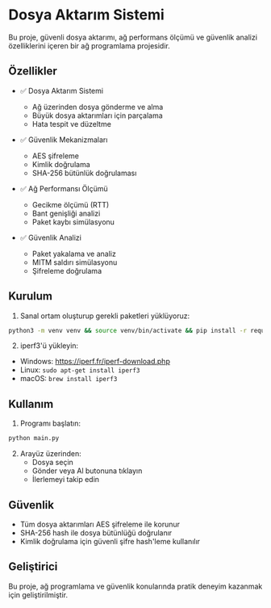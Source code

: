 # Dosya Aktarım Sistemi

Bu proje, güvenli dosya aktarımı, ağ performans ölçümü ve güvenlik analizi özelliklerini içeren bir ağ programlama projesidir.

## Özellikler

- ✅ Dosya Aktarım Sistemi
  - Ağ üzerinden dosya gönderme ve alma
  - Büyük dosya aktarımları için parçalama
  - Hata tespit ve düzeltme

- ✅ Güvenlik Mekanizmaları
  - AES şifreleme
  - Kimlik doğrulama
  - SHA-256 bütünlük doğrulaması

- ✅ Ağ Performansı Ölçümü
  - Gecikme ölçümü (RTT)
  - Bant genişliği analizi
  - Paket kaybı simülasyonu

- ✅ Güvenlik Analizi
  - Paket yakalama ve analiz
  - MITM saldırı simülasyonu
  - Şifreleme doğrulama

## Kurulum

1. Sanal ortam oluşturup gerekli paketleri yüklüyoruz:
```bash
python3 -m venv venv && source venv/bin/activate && pip install -r requirements.txt
```

2. iperf3'ü yükleyin:
- Windows: https://iperf.fr/iperf-download.php
- Linux: `sudo apt-get install iperf3`
- macOS: `brew install iperf3`

## Kullanım

1. Programı başlatın:
```bash
python main.py
```

2. Arayüz üzerinden:
   - Dosya seçin
   - Gönder veya Al butonuna tıklayın
   - İlerlemeyi takip edin

## Güvenlik

- Tüm dosya aktarımları AES şifreleme ile korunur
- SHA-256 hash ile dosya bütünlüğü doğrulanır
- Kimlik doğrulama için güvenli şifre hash'leme kullanılır

## Geliştirici

Bu proje, ağ programlama ve güvenlik konularında pratik deneyim kazanmak için geliştirilmiştir. 